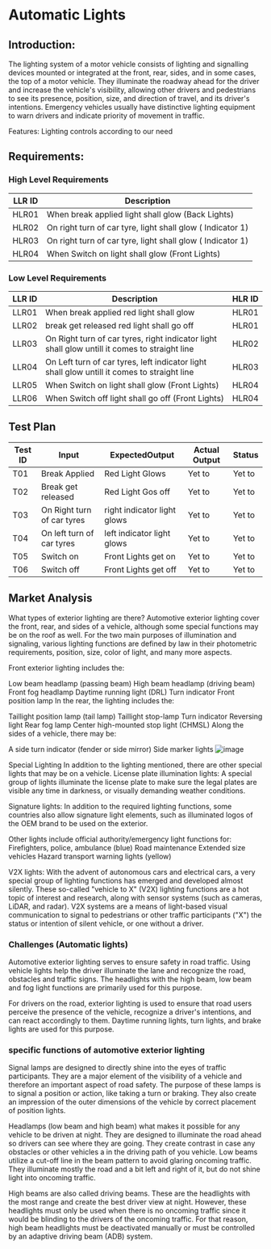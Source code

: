 # Automatic Lights
## Introduction:
The lighting system of a motor vehicle consists of lighting and signalling devices mounted or integrated at the front, rear, sides, and
in some cases, the top of a motor vehicle. They illuminate the roadway ahead for the driver and increase the vehicle's visibility,
allowing other drivers and pedestrians to see its presence, position, size, and direction of travel, and its driver's intentions.
Emergency vehicles usually have distinctive lighting equipment to warn drivers and indicate priority of movement in traffic.

Features: Lighting controls according to our need 

## Requirements:
### High Level Requirements 
LLR ID	| Description
-|-
HLR01 | When break applied light shall glow (Back Lights)
HLR02 | On right turn of car tyre, light shall glow ( Indicator 1)
HLR03 | On right turn of car tyre, light shall glow ( Indicator 1)
HLR04 | When Switch on light shall glow (Front Lights)

### Low Level Requirements
LLR ID	| Description | HLR ID
-|-|-
LLR01 |	When break applied red light shall glow | HLR01
LLR02 |break get released red light shall go off  | HLR01
LLR03	| On Right turn of car tyres, right indicator light shall glow untill it comes to straight line | HLR02
LLR04	| On Left turn of car tyres, left indicator light shall glow untill it comes to straight line | HLR03
LLR05 | When Switch on light shall glow (Front Lights) | HLR04
LLR06 | When Switch off light shall go off (Front Lights) | HLR04

## Test Plan 

Test ID |Input | ExpectedOutput | Actual Output | Status 
-|-|-|-|-
T01 | Break Applied | Red Light Glows | Yet to | Yet to
T02 | Break get released | Red Light Gos off | Yet to  | Yet to
T03 | On Right turn of car tyres |  right indicator light glows | Yet to | Yet to
T04 | On left turn of car tyres |  left indicator light glows | Yet to | Yet to
T05 | Switch on | Front Lights get on | Yet to | Yet to
T06 | Switch off | Front Lights get off | Yet to | Yet to

## Market Analysis
What types of exterior lighting are there?
Automotive exterior lighting cover the front, rear, and sides of a vehicle, although some special functions may be on the roof as well. For the two main purposes of illumination and signaling, various lighting functions are defined by law in their photometric requirements, position, size, color of light, and many more aspects.

Front exterior lighting includes the:

Low beam headlamp (passing beam)
High beam headlamp (driving beam)
Front fog headlamp
Daytime running light (DRL)
Turn indicator
Front position lamp
In the rear, the lighting includes the:

Taillight position lamp (tail lamp)
Taillight stop-lamp
Turn indicator
Reversing light
Rear fog lamp
Center high-mounted stop light (CHMSL)
Along the sides of a vehicle, there may be:

A side turn indicator (fender or side mirror)
Side marker lights
![image](https://user-images.githubusercontent.com/98815258/164146707-cbde619f-3bbf-4472-ae29-5d0d0fd9db07.png)

Special Lighting
In addition to the lighting mentioned, there are other special lights that may be on a vehicle.
License plate illumination lights: A special group of lights illuminate the license plate to make sure the legal plates are visible any time in darkness, or visually demanding weather conditions.

Signature lights: In addition to the required lighting functions, some countries also allow signature light elements, such as illuminated logos of the OEM brand to be used on the exterior.  

Other lights include official authority/emergency light functions for:
Firefighters, police, ambulance (blue)
Road maintenance
Extended size vehicles
Hazard transport warning lights (yellow)
 
V2X lights: With the advent of autonomous cars and electrical cars, a very special group of lighting functions has emerged and developed almost silently.  These so-called "vehicle to X" (V2X) lighting functions are a hot topic of interest and research, along with sensor systems (such as cameras, LiDAR, and radar). V2X systems are a means of light-based visual communication to signal to pedestrians or other traffic participants ("X") the status or intention of silent vehicle, or one without a driver.

### Challenges (Automatic lights)
Automotive exterior lighting serves to ensure safety in road traffic. Using vehicle lights help the driver illuminate the lane and recognize the road, obstacles and traffic signs. The headlights with the high beam, low beam and fog light functions are primarily used for this purpose.

For drivers on the road, exterior lighting is used to ensure that road users perceive the presence of the vehicle, recognize a driver's intentions, and can react accordingly to them. Daytime running lights, turn lights, and brake lights are used for this purpose.

### specific functions of automotive exterior lighting
Signal lamps are designed to directly shine into the eyes of traffic participants. They are a major element of the visibility of a vehicle and therefore an important aspect of road safety. The purpose of these lamps is to signal a position or action, like taking a turn or braking. They also create an impression of the outer dimensions of the vehicle by correct placement of position lights.

Headlamps (low beam and high beam) what makes it possible for any vehicle to be driven at night. They are designed to illuminate the road ahead so drivers can see where they are going. They create contrast in case any obstacles or other vehicles a in the driving path of you vehicle. 
Low beams utilize a cut-off line in the beam pattern to avoid glaring oncoming traffic. They illuminate mostly the road and a bit left and right of it, but do not shine light into oncoming traffic.

High beams are also called driving beams. These are the headlights with the most range and create the best driver view at night. However, these headlights must only be used when there is no oncoming traffic since it would be blinding to the drivers of the oncoming traffic. For that reason, high beam headlights must be deactivated manually or must be controlled by an adaptive driving beam (ADB) system.

